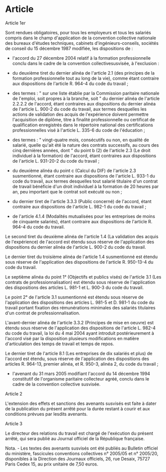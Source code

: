 # Article

  
 Article 1er  
  
 Sont rendues obligatoires, pour tous les employeurs et tous les salariés compris dans le champ d'application de la convention collective nationale des bureaux d'études techniques, cabinets d'ingénieurs-conseils, sociétés de conseil du 15 décembre 1987 modifiée, les dispositions de :  
  
 - l'accord du 27 décembre 2004 relatif à la formation professionnelle conclu dans le cadre de la convention collectivesusvisée, à l'exclusion :  
  
 - du deuxième tiret du dernier alinéa de l'article 2.1 (des principes de la formation professionnelle tout au long de la vie), comme étant contraire aux dispositions de l'article R. 964-4 du code du travail ;  
  
 - des termes : " sur une liste établie par la Commission paritaire nationale de l'emploi, soit propres à la branche, soit " du dernier alinéa de l'article 2.2.2.2 de l'accord, étant contraires aux dispositions du dernier alinéa de l'article L. 900-2 du code du travail, aux termes desquelles les actions de validation des acquis de l'expérience doivent permettre l'acquisition de diplôme, titre à finalité professionnelle ou certificat de qualification enregistrés dans le répertoire national des certifications professionnelles visé à l'article L. 335-6 du code de l'éducation ;  
  
 - des termes : " vingt-quatre mois, consécutifs ou non, en qualité de salarié, quelle qu'ait été la nature des contrats successifs, au cours des cinq dernières années, dont " du point b (2) de l'article 2.3 (Le droit individuel à la formation) de l'accord, étant contraires aux dispositions de l'article L. 931-20-2 du code du travail ;  
  
 - du deuxième alinéa du point c (Calcul du DIF) de l'article 2.3 susmentionné, étant contraire aux dispositions de l'article L. 933-1 du code du travail, aux termes desquelles tout salarié titulaire d'un contrat de travail bénéficie d'un droit individuel à la formation de 20 heures par an, peu important que le contrat soit exécuté ou non ;  
  
 - du dernier tiret de l'article 3.3.3 (Public concerné) de l'accord, étant contraire aux dispositions de l'article L. 982-1 du code du travail ;  
  
 - de l'article 4.1.4 (Modalités mutualisées pour les entreprises de moins de cinquante salariés), étant contraire aux dispositions de l'article R. 964-4 du code du travail.  
  
 Le second tiret du deuxième alinéa de l'article 1.4 (La validation des acquis de l'expérience) de l'accord est étendu sous réserve de l'application des dispositions du dernier alinéa de l'article L. 900-2 du code du travail.  
  
 Le dernier tiret du troisième alinéa de l'article 1.4 susmentionné est étendu sous réserve de l'application des dispositions de l'article R. 950-13-4 du code du travail.  
  
 Le septième alinéa du point 1° (Objectifs et publics visés) de l'article 3.1 (Les contrats de professionnalisation) est étendu sous réserve de l'application des dispositions des articles L. 981-1 et L. 900-3 du code du travail.  
  
 Le point 2° de l'article 3.1 susmentionné est étendu sous réserve de l'application des dispositions des articles L. 981-5 et D. 981-1 du code du travail portant fixation des rémunérations minimales des salariés titulaires d'un contrat de professionnalisation.  
  
 L'avant-dernier alinéa de l'article 3.3.2 (Principes de mise en oeuvre) est étendu sous réserve de l'application des dispositions de l'article L. 982-4 du code du travail, la loi du 4 mai 2004 ayant introduit postérieurement à l'accord visé par la disposition plusieurs modifications en matière d'articulation des temps de travail et temps de repos.  
  
 Le dernier tiret de l'article 8.1 (Les entreprises de dix salariés et plus) de l'accord est étendu, sous réserve de l'application des dispositions des articles R. 964-13, premier alinéa, et R. 950-3, alinéa 2, du code du travail ;  
  
 - l'avenant du 31 mars 2005 modifiant l'accord du 14 décembre 1994 constitutif de l'organisme paritaire collecteur agréé, conclu dans le cadre de la convention collective susvisée.  
  
 Article 2  
  
 L'extension des effets et sanctions des avenants susvisés est faite à dater de la publication du présent arrêté pour la durée restant à courir et aux conditions prévues par lesdits avenants.  
  
 Article 3  
  
 Le directeur des relations du travail est chargé de l'exécution du présent arrêté, qui sera publié au Journal officiel de la République française.  
  
 Nota. - Les textes des avenants susvisés ont été publiés au Bulletin officiel du ministère, fascicules conventions collectives n° 2005/05 et n° 2005/20, disponibles à la Direction des Journaux officiels, 26, rue Desaix, 75727 Paris Cedex 15, au prix unitaire de 7,50 euros.  
